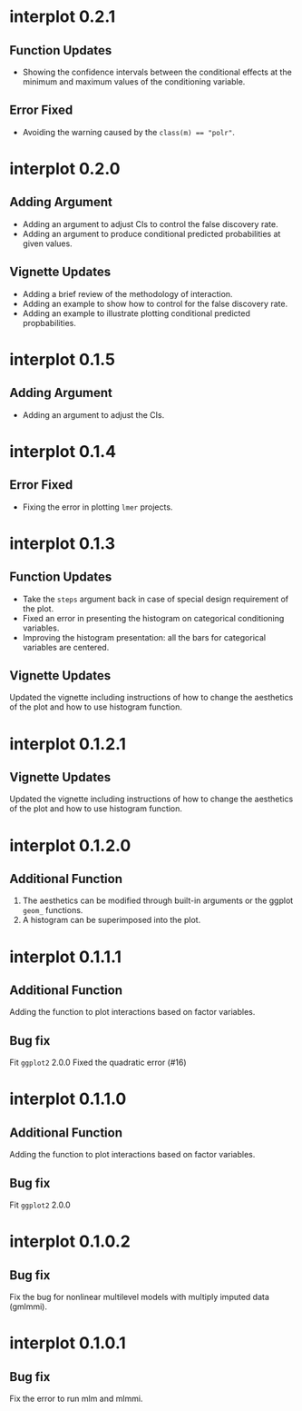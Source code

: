 # interplot 0.2.1
## Function Updates
* Showing the confidence intervals between the conditional effects at the minimum and maximum values of the conditioning variable.

## Error Fixed
* Avoiding the warning caused by the `class(m) == "polr"`.

# interplot 0.2.0
## Adding Argument
* Adding an argument to adjust CIs to control the false discovery rate.
* Adding an argument to produce conditional predicted probabilities at given values.

## Vignette Updates
* Adding a brief review of the methodology of interaction.
* Adding an example to show how to control for the false discovery rate.
* Adding an example to illustrate plotting conditional predicted propbabilities.

# interplot 0.1.5
## Adding Argument
* Adding an argument to adjust the CIs.

# interplot 0.1.4
## Error Fixed
* Fixing the error in plotting `lmer` projects.


# interplot 0.1.3
## Function Updates
* Take the `steps` argument back in case of special design requirement of the plot.
* Fixed an error in presenting the histogram on categorical conditioning variables.
* Improving the histogram presentation: all the bars for categorical variables are centered.

## Vignette Updates
Updated the vignette including instructions of how to change the aesthetics of the plot and how to use histogram function.

# interplot 0.1.2.1
## Vignette Updates
Updated the vignette including instructions of how to change the aesthetics of the plot and how to use histogram function.

# interplot 0.1.2.0
## Additional Function
1. The aesthetics can be modified through built-in arguments or the ggplot `geom_` functions.
2. A histogram can be superimposed into the plot.


# interplot 0.1.1.1
## Additional Function
Adding the function to plot interactions based on factor variables.
## Bug fix
Fit `ggplot2` 2.0.0
Fixed the quadratic error (#16)


# interplot 0.1.1.0
## Additional Function
Adding the function to plot interactions based on factor variables.
## Bug fix
Fit `ggplot2` 2.0.0


# interplot 0.1.0.2
## Bug fix
Fix the bug for nonlinear multilevel models with multiply imputed data (gmlmmi).


# interplot 0.1.0.1
## Bug fix
Fix the error to run mlm and mlmmi.









